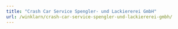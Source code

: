 ```yaml
---
title: "Crash Car Service Spengler- und Lackiererei GmbH"
url: /winklarn/crash-car-service-spengler-und-lackiererei-gmbh/
---
```

